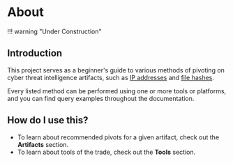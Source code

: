 # About

!!! warning "Under Construction"

## Introduction

This project serves as a beginner's guide to various methods of pivoting on cyber threat intelligence artifacts, such as [IP addresses](ip-address) and [file hashes](hash).

Every listed method can be performed using one or more tools or platforms, and you can find query examples throughout the documentation.

## How do I use this?

* To learn about recommended pivots for a given artifact, check out the **Artifacts** section.
* To learn about tools of the trade, check out the **Tools** section.